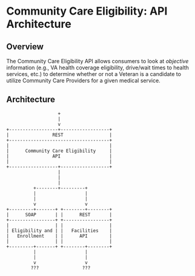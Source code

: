 # Community Care Eligibility: API Architecture

## Overview
The Community Care Eligibility API allows consumers to look at _objective_ information (e.g., VA health coverage eligibility, drive/wait times to health services, etc.) to determine whether or not a Veteran is a candidate to utilize Community Care Providers for a given medical service.

## Architecture
```
                   +
                   |
                   v
+------------------+------------------+
|                REST                 |
+-------------------------------------+
|                                     |
|      Community Care Eligibility     |
|                API                  |
|                                     |
+------------------+------------------+
                   |
                   |
                   |
          +--------+---------+
          |                  |
          |                  |
          v                  v
+---------+-------+ +--------+--------+
|      SOAP       | |      REST       |
+-----------------+ +-----------------+
|                 | |                 |
| Eligibility and | |   Facilities    |
|   Enrollment    | |      API        |
|                 | |                 |
+---------+-------+ +--------+--------+
          |                  |
          |                  |
          v                  v
         ???                ???
```

